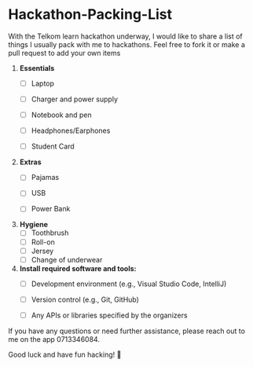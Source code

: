 # Hackathon-Packing-List
With the Telkom learn hackathon underway, I would like to share a list of things I usually pack with me to hackathons. Feel free to fork it or make a pull request to add your own items

1. **Essentials**
     - [ ] Laptop
     - [ ] Charger and power supply
     - [ ] Notebook and pen
     - [ ] Headphones/Earphones
     - [ ] Student Card


2. **Extras**
   - [ ] Pajamas
   - [ ] USB
   - [ ] Power Bank
    

3. **Hygiene**
   - [ ] Toothbrush
   - [ ] Roll-on
   - [ ] Jersey
   - [ ] Change of underwear

4. **Install required software and tools:**
     - [ ] Development environment (e.g., Visual Studio Code, IntelliJ)
     - [ ] Version control (e.g., Git, GitHub)
     - [ ] Any APIs or libraries specified by the organizers


If you have any questions or need further assistance, please reach out to me on the app 0713346084.

Good luck and have fun hacking! 🚀

